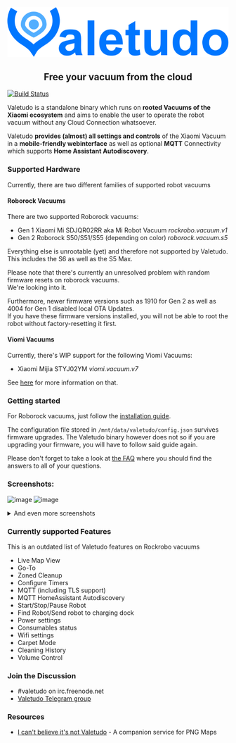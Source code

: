 <div align="center">
    <img src="https://github.com/Hypfer/Valetudo/blob/master/assets/logo/valetudo_logo_with_name.svg" width="800" alt="valetudo">
    <p align="center"><h2>Free your vacuum from the cloud</h2></p>
</div>

[![Build Status](https://travis-ci.com/Hypfer/Valetudo.svg?branch=master)](https://travis-ci.com/Hypfer/Valetudo)

Valetudo is a standalone binary which runs on **rooted Vacuums of the Xiaomi ecosystem** and aims to enable the user to operate the robot vacuum without any Cloud Connection whatsoever.

Valetudo **provides (almost) all settings and controls** of the Xiaomi Vacuum in a **mobile-friendly webinterface** as well as optional **MQTT** Connectivity which supports **Home Assistant Autodiscovery**.

### Supported Hardware
Currently, there are two different families of supported robot vacuums

#### Roborock Vacuums
There are two supported Roborock vacuums:
* Gen 1 Xiaomi Mi SDJQR02RR aka Mi Robot Vacuum *rockrobo.vacuum.v1*
* Gen 2 Roborock S50/S51/S55 (depending on color) *roborock.vacuum.s5*

Everything else is unrootable (yet) and therefore not supported by Valetudo.<br/>
This includes the S6 as well as the S5 Max.

Please note that there's currently an unresolved problem with random firmware resets on roborock vacuums.<br/>
We're looking into it.

Furthermore, newer firmware versions such as 1910 for Gen 2 as well as 4004 for Gen 1 disabled local OTA Updates.<br/>
If you have these firmware versions installed, you will not be able to root the robot without factory-resetting it first.

#### Viomi Vacuums
Currently, there's WIP support for the following Viomi Vacuums:
* Xiaomi Mijia STYJ02YM *viomi.vacuum.v7*

See [here](./viomi_instructions.md) for more information on that.


### Getting started
For Roborock vacuums, just follow the [installation guide](https://hypfer.github.io/Valetudo/pages/installation/roborock.html).

The configuration file stored in `/mnt/data/valetudo/config.json` survives firmware upgrades.
The Valetudo binary however does not so if you are upgrading your firmware, you will have to follow said guide again.

Please don't forget to take a look at [the FAQ](https://hypfer.github.io/Valetudo/pages/faq.html) where you should find the answers to all of your questions.

### Screenshots:
![image](https://user-images.githubusercontent.com/974410/55658091-bc0f3880-57fc-11e9-8840-3e88186d5f56.png)
![image](https://user-images.githubusercontent.com/974410/55658093-be719280-57fc-11e9-97f2-e2a51120bace.png)
<details><summary>And even more screenshots</summary>
<p>
<img src="https://user-images.githubusercontent.com/974410/55658098-c16c8300-57fc-11e9-9a72-9d702be19482.png" />
<img src="https://user-images.githubusercontent.com/974410/55658101-c4677380-57fc-11e9-93dd-0551be98b047.png" />
<img src="https://user-images.githubusercontent.com/974410/55658077-abf75900-57fc-11e9-91c6-9f35f596f773.png" />
<img src="https://user-images.githubusercontent.com/974410/55658114-cd584500-57fc-11e9-9e01-1ff3c1bcde80.png" />
<img src="https://user-images.githubusercontent.com/974410/55658120-d47f5300-57fc-11e9-913c-10bc5f8288c4.png" />
<img src="https://user-images.githubusercontent.com/974410/55658162-fa0c5c80-57fc-11e9-93a0-e67e977c3151.png" />
<img src="https://user-images.githubusercontent.com/974410/55658169-009ad400-57fd-11e9-9955-856c75054da0.png" />
<img src="https://user-images.githubusercontent.com/974410/55658203-1a3c1b80-57fd-11e9-8fb2-25cfc1fad4a9.png" />
<img src="https://user-images.githubusercontent.com/974410/55658219-29bb6480-57fd-11e9-8a66-0d00739c9359.png" />
</p>
</details>

### Currently supported Features
This is an outdated list of Valetudo features on Rockrobo vacuums

* Live Map View
* Go-To
* Zoned Cleanup
* Configure Timers
* MQTT (including TLS support)
* MQTT HomeAssistant Autodiscovery
* Start/Stop/Pause Robot
* Find Robot/Send robot to charging dock
* Power settings
* Consumables status
* Wifi settings
* Carpet Mode
* Cleaning History
* Volume Control


### Join the Discussion
* #valetudo on irc.freenode.net
* [Valetudo Telegram group](https://t.me/joinchat/AR1z8xOGJQwkApTulyBx1w)

### Resources
* [I can't believe it's not Valetudo](https://github.com/Hypfer/ICantBelieveItsNotValetudo) - A companion service for PNG Maps
